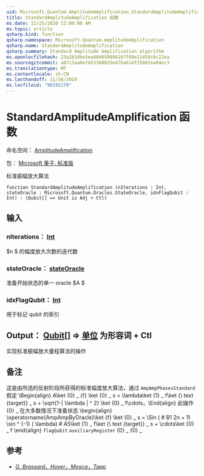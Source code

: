 ```yaml
---
uid: Microsoft.Quantum.AmplitudeAmplification.StandardAmplitudeAmplification
title: StandardAmplitudeAmplification 函数
ms.date: 11/25/2020 12:00:00 AM
ms.topic: article
qsharp.kind: function
qsharp.namespace: Microsoft.Quantum.AmplitudeAmplification
qsharp.name: StandardAmplitudeAmplification
qsharp.summary: Standard Amplitude Amplification algorithm
ms.openlocfilehash: 23a2b3dbe5ea404059994167f69e11458c0c22ea
ms.sourcegitcommit: a87c1aa8e7453360025e47ba614f25b02ea84ec3
ms.translationtype: MT
ms.contentlocale: zh-CN
ms.lasthandoff: 11/26/2020
ms.locfileid: "96191170"
---
```

# <a name="standardamplitudeamplification-function"></a>StandardAmplitudeAmplification 函数

命名空间： [AmplitudeAmplification](xref:Microsoft.Quantum.AmplitudeAmplification)

包： [Microsoft 量子. 标准版](https://nuget.org/packages/Microsoft.Quantum.Standard)


标准振幅放大算法

```qsharp
function StandardAmplitudeAmplification (nIterations : Int, stateOracle : Microsoft.Quantum.Oracles.StateOracle, idxFlagQubit : Int) : (Qubit[] => Unit is Adj + Ctl)
```


## <a name="input"></a>输入

### <a name="niterations--int"></a>nIterations： [Int](xref:microsoft.quantum.lang-ref.int)

$n $ 的幅度放大次数的迭代数


### <a name="stateoracle--stateoracle"></a>stateOracle： [stateOracle](xref:Microsoft.Quantum.Oracles.StateOracle)

准备开始状态的单一 oracle $A $


### <a name="idxflagqubit--int"></a>idxFlagQubit： [Int](xref:microsoft.quantum.lang-ref.int)

用于标记 qubit 的索引



## <a name="output--qubit--unit--is-adj--ctl"></a>Output： [Qubit](xref:microsoft.quantum.lang-ref.qubit)[] => [单位](xref:microsoft.quantum.lang-ref.unit)  为形容词 + Ctl

实现标准振幅放大量程算法的操作

## <a name="remarks"></a>备注

这是由所选的反射阶段所获得的标准幅度放大算法，通过 `AmpAmpPhasesStandard` 假定 \Begin{align} A\ket {0} \_ {f} \ket {0} \_ s = \lambda\ket {1} \_ f\ket {\ text {target}} \_ s + \sqrt{1-| \lambda | ^ 2} \ket {0} \_ f\cdots，\End{align} 此操作 {0} \_ 在大多数情况下准备状态 \begin{align} \operatorname{AmpAmpByOracle}\ket {f} \ket {0} \_ s = \Sin ( # B1 2n + 1) \sin ^ {-1} ( \lambda) # A5\ket {1} \_ f\ket {\ text {target}} \_ s + \cdots\ket {0} \_ f \end{align} `flagQubit` `auxiliaryRegister` {0} \_ {0} \_

## <a name="references"></a>参考

- [*G. Brassard，Hoyer，Mosca，Tapp*](https://arxiv.org/abs/quant-ph/0005055)